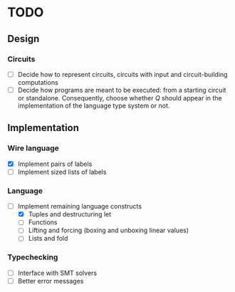 # TODO

## Design

### Circuits

 - [ ] Decide how to represent circuits, circuits with input and circuit-building computations
 - [ ] Decide how programs are meant to be executed: from a starting circuit or standalone. Consequently, choose whether $Q$ should appear in the implementation of the language type system or not.

## Implementation

### Wire language

- [x] Implement pairs of labels
- [ ] Implement sized lists of labels

### Language

- [ ] Implement remaining language constructs
  - [x] Tuples and destructuring let
  - [ ] Functions
  - [ ] Lifting and forcing (boxing and unboxing linear values)
  - [ ] Lists and fold

### Typechecking

- [ ] Interface with SMT solvers
- [ ] Better error messages
